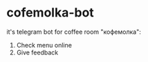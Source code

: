 # cofemolka-bot
it's telegram bot for coffee room "кофемолка":
1. Check menu online
2. Give feedback 
